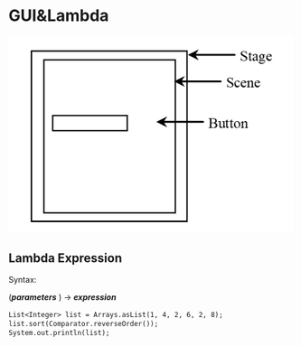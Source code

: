 # GUI&Lambda

![javafx](javafx.png)

## Lambda Expression

Syntax:

  (***parameters*** ) -> ***expression*** 

```
List<Integer> list = Arrays.asList(1, 4, 2, 6, 2, 8);
list.sort(Comparator.reverseOrder());
System.out.println(list);
```

